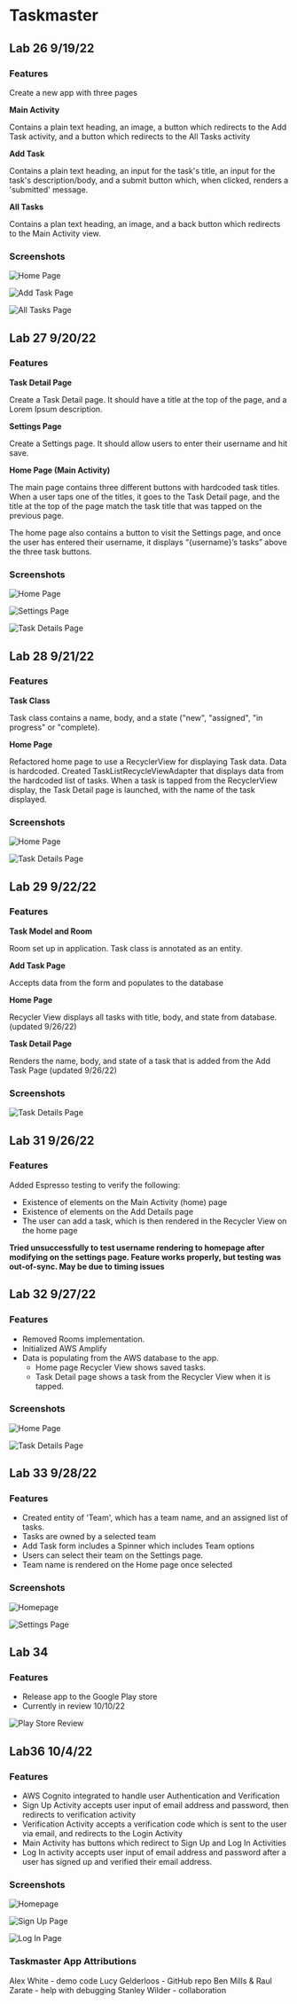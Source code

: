 # Taskmaster

## Lab 26 9/19/22

### Features

Create a new app with three pages

**Main Activity**

Contains a plain text heading, an image, a button which redirects to the Add Task activity, and a button which redirects to the All Tasks activity
    
**Add Task**

Contains a plain text heading, an input for the task's title, an input for the task's description/body, and a submit button which, when clicked, renders a 'submitted' message.
  
**All Tasks**

Contains a plan text heading, an image, and a back button which redirects to the Main Activity view.

### Screenshots

![Home Page](screenshots/taskmaster_homepage.png)

![Add Task Page](screenshots/taskmaster_addtasks.png)

![All Tasks Page](screenshots/taskmaster_alltasks.png)

## Lab 27 9/20/22

### Features

**Task Detail Page**

Create a Task Detail page. It should have a title at the top of the page, and a Lorem Ipsum description.

**Settings Page**

Create a Settings page. It should allow users to enter their username and hit save.

**Home Page (Main Activity)**

The main page contains three different buttons with hardcoded task titles. When a user taps one of the titles, it goes to the Task Detail page, and the title at the top of the page match the task title that was tapped on the previous page.

The home page also contains a button to visit the Settings page, and once the user has entered their username, it displays “{username}’s tasks” above the three task buttons.

### Screenshots

![Home Page](screenshots/taskmaster_home2.png)

![Settings Page](screenshots/taskmaster_settings2.png)

![Task Details Page](screenshots/taskmaster_task_details2.png)

## Lab 28 9/21/22

### Features

**Task Class**

Task class contains a name, body, and a state ("new", "assigned", "in progress" or "complete).

**Home Page**

Refactored home page to use a RecyclerView for displaying Task data. Data is hardcoded.
Created TaskListRecycleViewAdapter that displays data from the hardcoded list of tasks.
When a task is tapped from the RecyclerView display, the Task Detail page is launched, with the name of the task displayed.

### Screenshots

![Home Page](screenshots/taskmaster_home3.png)

![Task Details Page](screenshots/taskmaster_task_details3.png)

## Lab 29 9/22/22

### Features

**Task Model and Room**

Room set up in application. Task class is annotated as an entity.

**Add Task Page**

Accepts data from the form and populates to the database

**Home Page**

Recycler View displays all tasks with title, body, and state from database. (updated 9/26/22)

**Task Detail Page**

Renders the name, body, and state of a task that is added from the Add Task Page (updated 9/26/22)

### Screenshots

![Task Details Page](screenshots/taskmaster_task_details4.png)


## Lab 31 9/26/22

### Features

Added Espresso testing to verify the following:
- Existence of elements on the Main Activity (home) page
- Existence of elements on the Add Details page
- The user can add a task, which is then rendered in the Recycler View on the home page

**Tried unsuccessfully to test username rendering to homepage after modifying on the settings page. Feature works properly, but testing was out-of-sync. May be due to timing issues**


## Lab 32 9/27/22

### Features

- Removed Rooms implementation.
- Initialized AWS Amplify
- Data is populating from the AWS database to the app. 
  - Home page Recycler View shows saved tasks.
  - Task Detail page shows a task from the Recycler View when it is tapped.

### Screenshots

![Home Page](screenshots/taskmaster_home5.png)

![Task Details Page](screenshots/taskmaster_task_details5.png)


## Lab 33 9/28/22

### Features

- Created entity of 'Team', which has a team name, and an assigned list of tasks. 
- Tasks are owned by a selected team
- Add Task form includes a Spinner which includes Team options
- Users can select their team on the Settings page.
- Team name is rendered on the Home page once selected

### Screenshots

![Homepage](screenshots/taskmaster_home6.png)

![Settings Page](screenshots/taskmaster_settings3.png)

## Lab 34

### Features

- Release app to the Google Play store
- Currently in review 10/10/22

![Play Store Review](screenshots/GooglePlay_releaseSS1.png)

## Lab36 10/4/22

### Features

- AWS Cognito integrated to handle user Authentication and Verification
- Sign Up Activity accepts user input of email address and password, then redirects to verification activity
- Verification Activity accepts a verification code which is sent to the user via email, and redirects to the Login Activity
- Main Activity has buttons which redirect to Sign Up and Log In Activities
- Log In activity accepts user input of email address and password after a user has signed up and verified their email address.

### Screenshots

![Homepage](screenshots/taskmaster_home7.png)

![Sign Up Page](screenshots/taskmaster_signup7.png)

![Log In Page](screenshots/taskmaster_login7.png)

### Taskmaster App Attributions

Alex White - demo code
Lucy Gelderloos - GitHub repo
Ben Mills & Raul Zarate - help with debugging
Stanley Wilder - collaboration
